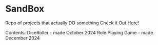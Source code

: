 # SandBox
Repo of projects that actually DO something
Check it Out [Here](rikkisamone.github.io/SandBox/)!

Contents: 
DiceRoller - made October 2024
Role Playing Game - made December 2024
